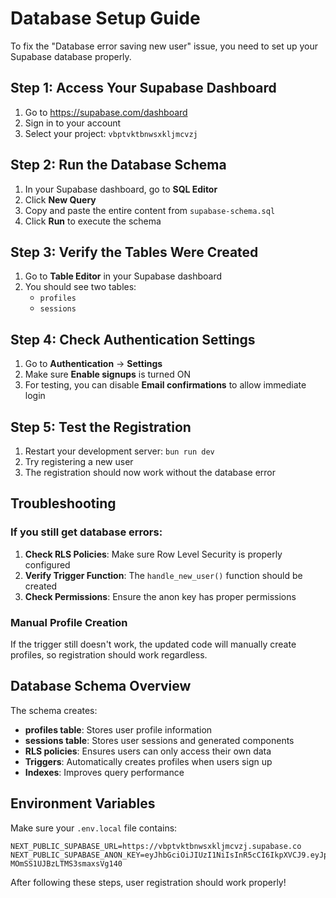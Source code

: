 # Database Setup Guide

To fix the "Database error saving new user" issue, you need to set up your Supabase database properly.

## Step 1: Access Your Supabase Dashboard

1. Go to https://supabase.com/dashboard
2. Sign in to your account
3. Select your project: `vbptvktbnwsxkljmcvzj`

## Step 2: Run the Database Schema

1. In your Supabase dashboard, go to **SQL Editor**
2. Click **New Query**
3. Copy and paste the entire content from `supabase-schema.sql`
4. Click **Run** to execute the schema

## Step 3: Verify the Tables Were Created

1. Go to **Table Editor** in your Supabase dashboard
2. You should see two tables:
   - `profiles`
   - `sessions`

## Step 4: Check Authentication Settings

1. Go to **Authentication** → **Settings**
2. Make sure **Enable signups** is turned ON
3. For testing, you can disable **Email confirmations** to allow immediate login

## Step 5: Test the Registration

1. Restart your development server: `bun run dev`
2. Try registering a new user
3. The registration should now work without the database error

## Troubleshooting

### If you still get database errors:

1. **Check RLS Policies**: Make sure Row Level Security is properly configured
2. **Verify Trigger Function**: The `handle_new_user()` function should be created
3. **Check Permissions**: Ensure the anon key has proper permissions

### Manual Profile Creation

If the trigger still doesn't work, the updated code will manually create profiles, so registration should work regardless.

## Database Schema Overview

The schema creates:

- **profiles table**: Stores user profile information
- **sessions table**: Stores user sessions and generated components
- **RLS policies**: Ensures users can only access their own data
- **Triggers**: Automatically creates profiles when users sign up
- **Indexes**: Improves query performance

## Environment Variables

Make sure your `.env.local` file contains:

```env
NEXT_PUBLIC_SUPABASE_URL=https://vbptvktbnwsxkljmcvzj.supabase.co
NEXT_PUBLIC_SUPABASE_ANON_KEY=eyJhbGciOiJIUzI1NiIsInR5cCI6IkpXVCJ9.eyJpc3MiOiJzdXBhYmFzZSIsInJlZiI6InZicHR2a3RibndzeGtsam1jdnpqIiwicm9sZSI6ImFub24iLCJpYXQiOjE3NTM3MDg3OTMsImV4cCI6MjA2OTI4NDc5M30.HWDrQ9Ac8bXePMGX2-MOmSS1UJBzLTMS3smaxsVg140
```

After following these steps, user registration should work properly! 
